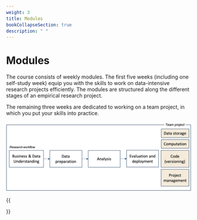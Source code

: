 ```yaml
---
weight: 3
title: Modules
bookCollapseSection: true
description: " "
---
```


# Modules

The course consists of weekly modules. The first five weeks (including one self-study week) equip you with the skills to work on data-intensive research projects efficiently. The modules are structured along the different stages of an empirical research project.

The remaining three weeks are dedicated to working on a team project, in which you put your skills into practice.

![dprep_framework.png](dprep_framework.png)

<!--
## Course structure

- The course consists of 5 modules
- Each module builds up your expertise along one or multiple of the course's learning goals
    - Preparation
      - Prerecorded or live lectures
      - Prerecorded tutorials
      - Live-stream feedback session
    - Activity to implement theory in practice
    - Live-stream feedback session / presentations, etc.
      - Share learnings
    - Advanced content / hangout
      - Discuss advanced issues

- Take in for students: interested in business? interested in academic research? already have some academic research experience? digital meetup

...-->


{{<section>}}
